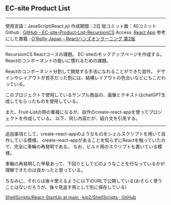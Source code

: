 ## EC-site Product List

---

使用言語：JavaScript(React.js)
作成期間：2日
総コミット数：40コミット
Github : [GitHub - EC-site-Product-List-RecursionCS](https://github.com/kip2/EC-site-Product-List-RecursionCS)
Access: [React App](https://kip2.github.io/EC-site-Product-List-RecursionCS/)
参考にした書籍 : [O'Reilly Japan - Reactハンズオンラーニング 第2版](https://www.oreilly.co.jp//books/9784873119380/)

---

RecursionCS Reactコースの課題。
EC-siteのモックアップページを作成する。
Reactのコンポーネントの扱いに慣れるための課題。

Reactのコンポーネント分割して開発する手法になれることができた習作。
デザインやレイアウトが苦手だった割には、結構レイアウトの色合いなどにもこだわっている。

このプロジェクトで使用しているサンプル商品の、画像とテキストはchatGPT生成してもらったものを使用している。

また、Fruit-Listの時の重複になるが、自作のcreate-react-appを使ってプロジェクトを作成している。
以下、同じ内容だが、紹介文を引用する。

---

追加事項として、create-react-appのようなものをシェルスクリプトを用いて自作している模様。
create-react-appがあることを知らずにReactを触っていたので、完全に車輪の再発明である。
なお、ビルド用のスクリプトも書いている模様。

車輪の再発明した甲斐あって、下回りとしてどのようなことを行なっているかが理解できたのは良かったと思っている。

ちなみに、それらは後々使えるように以下のURLで公開している(おそらく使うことはないだろうが、後々見返す用として別に保存している)

[ShellScripts/React-StartUp at main · kip2/ShellScripts · GitHub](https://github.com/kip2/ShellScripts/tree/main/React-StartUp)


